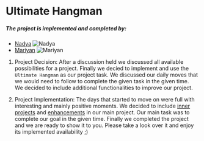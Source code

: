 # Ultimate Hangman

##### The project is implemented and completed by:
- [Nadya](http://telerikacademy.com/Users/nadezhda.grozdeva)
![Nadya](http://telerikacademy.com//Content/Avatars/860/38860_e658b3b0_180x180.jpg)
- [Mariyan](http://telerikacademy.com/Users/theshaftman)
![Mariyan](http://telerikacademy.com//Content/Avatars/703/25703_b3627e7d_180x180.jpg)

1. Project Decision:
After a discussion held we discussed all available possibilities for a project. Finally we decied to implement and use the `Ultimate Hangman` as our project task. We discussed our daily moves that we would need to follow to complete the given task in the given time. We decided to include additional functionalities to improve our project.

2. Project Implementation:
The days that started to move on were full with interesting and mainly positive moments. We decided to include [inner projects](https://github.com/Ultimate-Hangman-Team-Project-Telerik/UltimateHangman/projects) and [enhancements](https://github.com/Ultimate-Hangman-Team-Project-Telerik/UltimateHangman/issues) in our main project. Our main task was to complete our goal in the given time. Finally we completed the project and we are ready to show it to you. Please take a look over it and enjoy its implemented availability ;)
